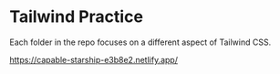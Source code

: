 # Tailwind Practice

Each folder in the repo focuses on a different aspect of Tailwind CSS.

https://capable-starship-e3b8e2.netlify.app/ 
